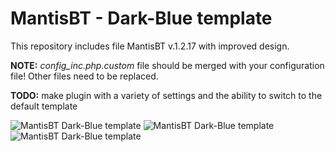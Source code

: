 MantisBT - Dark-Blue template
=================
This repository includes file MantisBT v.1.2.17 with improved design.  

**NOTE:** *config_inc.php.custom* file should be merged with your configuration file! Other files need to be replaced.

**TODO:** make plugin with a variety of settings and the ability to switch to the default template

![MantisBT Dark-Blue template](http://habrastorage.org/files/b59/d89/444/b59d894446f14a3da2c08edeefc49bcd.PNG)
![MantisBT Dark-Blue template](http://habrastorage.org/files/a65/c39/8fe/a65c398fe2574f02b037a7e7294fb1c2.JPG)
![MantisBT Dark-Blue template](http://habrastorage.org/files/7ae/d36/140/7aed3614033b46c188860350bcccb91c.JPG)

